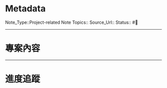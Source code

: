 # Metadata

Note_Type::Project-related Note
Topics::
Source_Url::
Status:: #👶

---

# 專案內容

---

# 進度追蹤
